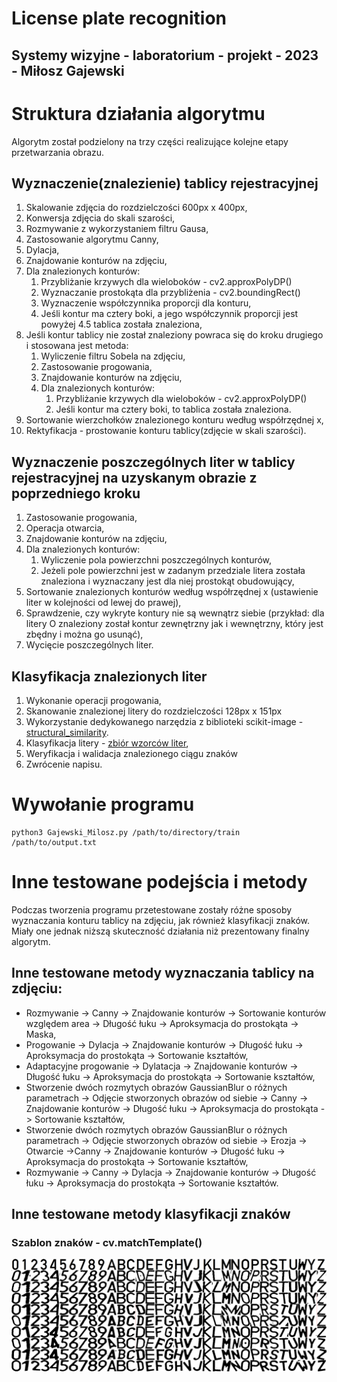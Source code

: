 # License plate recognition
## Systemy wizyjne - laboratorium - projekt - 2023 - Miłosz Gajewski
# Struktura działania algorytmu
Algorytm został podzielony na trzy części realizujące kolejne etapy przetwarzania obrazu.
## Wyznaczenie(znalezienie) tablicy rejestracyjnej
1. Skalowanie zdjęcia do rozdzielczości 600px x 400px,
2. Konwersja zdjęcia do skali szarości,
3. Rozmywanie z wykorzystaniem filtru Gausa,
4. Zastosowanie algorytmu Canny,
5. Dylacja,
6. Znajdowanie konturów na zdjęciu,
7. Dla znalezionych konturów:
   1. Przybliżanie krzywych dla wieloboków - cv2.approxPolyDP()
   2. Wyznaczanie prostokąta dla przybliżenia - cv2.boundingRect()
   3. Wyznaczenie współczynnika proporcji dla konturu,
   4. Jeśli kontur ma cztery boki, a jego współczynnik proporcji jest powyżej 4.5 tablica została znaleziona,
8. Jeśli kontur tablicy nie został znaleziony powraca się do kroku drugiego i stosowana jest metoda:
   1. Wyliczenie filtru Sobela na zdjęciu,
   2. Zastosowanie progowania,
   3. Znajdowanie konturów na zdjęciu,
   4. Dla znalezionych konturów:
      1. Przybliżanie krzywych dla wieloboków - cv2.approxPolyDP()
      2. Jeśli kontur ma cztery boki, to tablica została znaleziona.
9. Sortowanie wierzchołków znalezionego konturu według współrzędnej x,
10. Rektyfikacja - prostowanie konturu tablicy(zdjęcie w skali szarości).
## Wyznaczenie poszczególnych liter w tablicy rejestracyjnej na uzyskanym obrazie z poprzedniego kroku
1. Zastosowanie progowania,
2. Operacja otwarcia,
3. Znajdowanie konturów na zdjęciu,
4. Dla znalezionych konturów:
   1. Wyliczenie pola powierzchni poszczególnych konturów,
   2. Jeżeli pole powierzchni jest w zadanym przedziale litera została znaleziona i wyznaczany jest dla niej prostokąt obudowujący,
5. Sortowanie znalezionych konturów według współrzędnej x (ustawienie liter w kolejności od lewej do prawej),
6. Sprawdzenie, czy wykryte kontury nie są wewnątrz siebie (przykład: dla litery O znaleziony został kontur zewnętrzny jak i wewnętrzny, który jest zbędny i można go usunąć),
7. Wycięcie poszczególnych liter.
## Klasyfikacja znalezionych liter
1. Wykonanie operacji progowania,
2. Skanowanie znalezionej litery do rozdzielczości 128px x 151px
3. Wykorzystanie dedykowanego narzędzia z biblioteki scikit-image - [structural_similarity](https://scikit-image.org/docs/stable/api/skimage.metrics.html#skimage.metrics.structural_simi).
4. Klasyfikacja litery - [zbiór wzorców liter](processing/MIX),
5. Weryfikacja i walidacja znalezionego ciągu znaków
6. Zwrócenie napisu.

# Wywołanie programu
```console
python3 Gajewski_Milosz.py /path/to/directory/train /path/to/output.txt
```
# Inne testowane podejścia i metody
Podczas tworzenia programu przetestowane zostały różne sposoby wyznaczania konturu tablicy na zdjęciu, jak również klasyfikacji znaków. Miały one jednak niższą skuteczność działania niż prezentowany finalny algorytm.
## Inne testowane metody wyznaczania tablicy na zdjęciu:
- Rozmywanie -> Canny -> Znajdowanie konturów -> Sortowanie konturów względem area -> Długość łuku -> Aproksymacja do prostokąta -> Maska,
- Progowanie -> Dylacja -> Znajdowanie konturów -> Długość łuku -> Aproksymacja do prostokąta -> Sortowanie kształtów,
- Adaptacyjne progowanie -> Dylatacja -> Znajdowanie konturów -> Długość łuku -> Aproksymacja do prostokąta -> Sortowanie kształtów,
- Stworzenie dwóch rozmytych obrazów GaussianBlur o różnych parametrach -> Odjęcie stworzonych obrazów od siebie -> Canny -> Znajdowanie konturów -> Długość łuku -> Aproksymacja do prostokąta -> Sortowanie kształtów,
- Stworzenie dwóch rozmytych obrazów GaussianBlur o różnych parametrach -> Odjęcie stworzonych obrazów od siebie -> Erozja -> Otwarcie ->Canny -> Znajdowanie konturów -> Długość łuku -> Aproksymacja do prostokąta -> Sortowanie kształtów,
- Rozmywanie -> Canny -> Dylacja -> Znajdowanie konturów -> Długość łuku -> Aproksymacja do prostokąta -> Sortowanie kształtów.
## Inne testowane metody klasyfikacji znaków
### Szablon znaków - cv.matchTemplate()
![Szablon liter](processing/Template_5.png "Szablon znakow")
